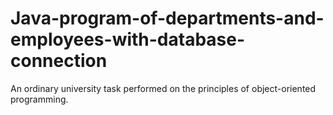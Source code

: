 # Java-program-of-departments-and-employees-with-database-connection
An ordinary university task performed on the principles of object-oriented programming.
